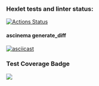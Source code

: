 ### Hexlet tests and linter status:
[![Actions Status](https://github.com/Habited/python-project-50/actions/workflows/hexlet-check.yml/badge.svg)](https://github.com/Habited/python-project-50/actions)

#### ascinema generate_diff
[![asciicast](https://asciinema.org/a/MkJ9bsul03w0wrZ5OWNDQ9dO1.svg)](https://asciinema.org/a/MkJ9bsul03w0wrZ5OWNDQ9dO1)

### Test Coverage Badge
<a href="https://codeclimate.com/github/Habited/python-project-50/test_coverage"><img src="https://api.codeclimate.com/v1/badges/e06a88c9ead2b428aabf/test_coverage" /></a>
